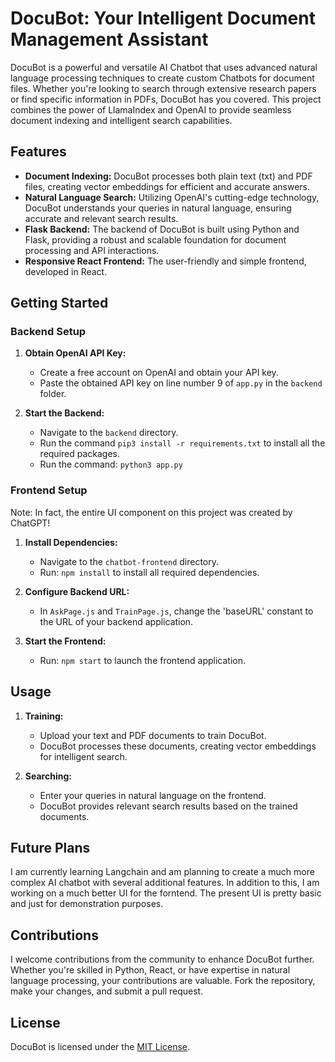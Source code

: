# DocuBot: Your Intelligent Document Management Assistant

DocuBot is a powerful and versatile AI Chatbot that uses advanced natural language processing techniques to create custom Chatbots for document files. Whether you're looking to search through extensive research papers or find specific information in PDFs, DocuBot has you covered. This project combines the power of LlamaIndex and OpenAI to provide seamless document indexing and intelligent search capabilities.

## Features

- **Document Indexing:** DocuBot processes both plain text (txt) and PDF files, creating vector embeddings for efficient and accurate answers.
- **Natural Language Search:** Utilizing OpenAI's cutting-edge technology, DocuBot understands your queries in natural language, ensuring accurate and relevant search results.
- **Flask Backend:** The backend of DocuBot is built using Python and Flask, providing a robust and scalable foundation for document processing and API interactions.
- **Responsive React Frontend:** The user-friendly and simple frontend, developed in React.

## Getting Started

### Backend Setup

1. **Obtain OpenAI API Key:**
   - Create a free account on OpenAI and obtain your API key.
   - Paste the obtained API key on line number 9 of `app.py` in the `backend` folder.

2. **Start the Backend:**
   - Navigate to the `backend` directory.
   - Run the command `pip3 install -r requirements.txt` to install all the required packages.
   - Run the command: `python3 app.py`

### Frontend Setup
Note: In fact, the entire UI component on this project was created by ChatGPT! 

1. **Install Dependencies:**
   - Navigate to the `chatbot-frontend` directory.
   - Run: `npm install` to install all required dependencies.

2. **Configure Backend URL:**
   - In `AskPage.js` and `TrainPage.js`, change the 'baseURL' constant to the URL of your backend application.

3. **Start the Frontend:**
   - Run: `npm start` to launch the frontend application.

## Usage

1. **Training:**
   - Upload your text and PDF documents to train DocuBot.
   - DocuBot processes these documents, creating vector embeddings for intelligent search.

2. **Searching:**
   - Enter your queries in natural language on the frontend.
   - DocuBot provides relevant search results based on the trained documents.

## Future Plans

I am currently learning Langchain and am planning to create a much more complex AI chatbot with several additional features. In addition to this, I am working on a much better UI for the forntend. The present UI is pretty basic and just for demonstration purposes. 

## Contributions

I welcome contributions from the community to enhance DocuBot further. Whether you're skilled in Python, React, or have expertise in natural language processing, your contributions are valuable. Fork the repository, make your changes, and submit a pull request.

## License

DocuBot is licensed under the [MIT License](LICENSE).

